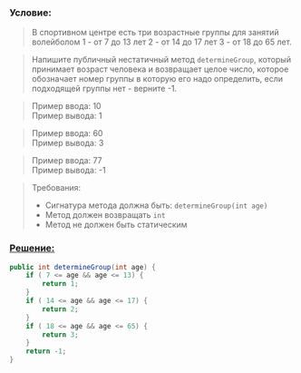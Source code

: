 ### Условие:
>В спортивном центре есть три возрастные группы для занятий волейболом 1 - от 7 до 13 лет
2 - от 14 до 17 лет 3 - от 18 до 65 лет.

>Напишите публичный нестатичный метод ```determineGroup```, который принимает возраст человека 
> и возвращает целое число, которое обозначает номер группы в которую его надо определить, 
> если подходящей группы нет - верните -1.

>Пример ввода: 10  
>Пример вывода: 1  

>Пример ввода: 60  
>Пример вывода: 3  

>Пример ввода: 77  
>Пример вывода: -1  

>Требования:
>- Сигнатура метода должна быть: ```determineGroup(int age)```
>- Метод должен возвращать ```int```
>- Метод не должен быть статическим


### [Решение:]()
```java
public int determineGroup(int age) {
    if ( 7 <= age && age <= 13) {
        return 1;
    }
    if ( 14 <= age && age <= 17) {
        return 2;
    }
    if ( 18 <= age && age <= 65) {
        return 3;
    }
    return -1;
}
```
